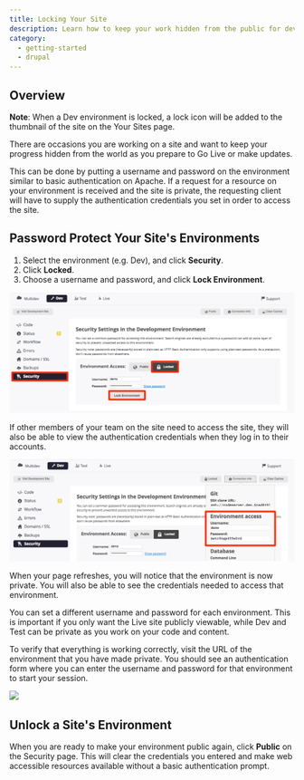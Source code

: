 ```yaml
---
title: Locking Your Site
description: Learn how to keep your work hidden from the public for development or updates.
category:
  - getting-started
  - drupal
---
```


## Overview
 **Note**: When a Dev environment is locked, a lock icon will be added to the thumbnail of the site on the Your Sites page.

There are occasions you are working on a site and want to keep your progress hidden from the world as you prepare to Go Live or make updates.

This can be done by putting a username and password on the environment similar to basic authentication on Apache. If a request for a resource on your environment is received and the site is private, the requesting client will have to supply the authentication credentials you set in order to access the site.

## Password Protect Your Site's Environments


1. Select the environment (e.g. Dev), and click **Security**.
2. Click **Locked**.
3. Choose a username and password, and click **Lock Environment**.

![Lock environment](/source/docs/assets/images/lock-environment.png)

If other members of your team on the site need to access the site, they will also be able to view the authentication credentials when they log in to their accounts.

![Credentials](/source/docs/assets/images/environment-access.png)

When your page refreshes, you will notice that the environment is now private. You will also be able to see the credentials needed to access that environment.

You can set a different username and password for each environment. This is important if you only want the Live site publicly viewable, while Dev and Test can be private as you work on your code and content.


To verify that everything is working correctly, visit the URL of the environment that you have made private. You should see an authentication form where you can enter the username and password for that environment to start your session.  

 ![](https://www.getpantheon.com/sites/default/files/docs/desk_images/62465)
## Unlock a Site's Environment

When you are ready to make your environment public again, click **Public** on the Security page. This will clear the credentials you entered and make web accessible resources available without a basic authentication prompt.
